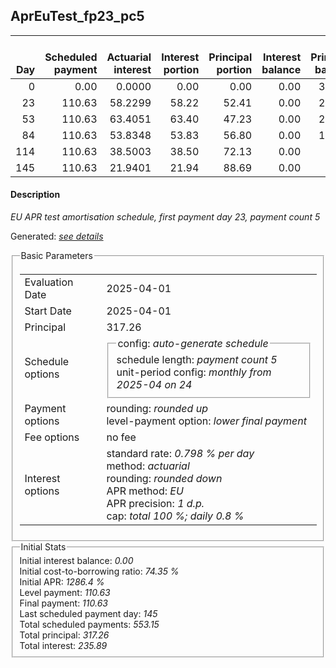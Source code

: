 <h2>AprEuTest_fp23_pc5</h2>
<table>
    <thead style="vertical-align: bottom;">
        <th style="text-align: right;">Day</th>
        <th style="text-align: right;">Scheduled payment</th>
        <th style="text-align: right;">Actuarial interest</th>
        <th style="text-align: right;">Interest portion</th>
        <th style="text-align: right;">Principal portion</th>
        <th style="text-align: right;">Interest balance</th>
        <th style="text-align: right;">Principal balance</th>
        <th style="text-align: right;">Total actuarial interest</th>
        <th style="text-align: right;">Total interest</th>
        <th style="text-align: right;">Total principal</th>
    </thead>
    <tr style="text-align: right;">
        <td class="ci00">0</td>
        <td class="ci01" style="white-space: nowrap;">0.00</td>
        <td class="ci02">0.0000</td>
        <td class="ci03">0.00</td>
        <td class="ci04">0.00</td>
        <td class="ci05">0.00</td>
        <td class="ci06">317.26</td>
        <td class="ci07">0.0000</td>
        <td class="ci08">0.00</td>
        <td class="ci09">0.00</td>
    </tr>
    <tr style="text-align: right;">
        <td class="ci00">23</td>
        <td class="ci01" style="white-space: nowrap;">110.63</td>
        <td class="ci02">58.2299</td>
        <td class="ci03">58.22</td>
        <td class="ci04">52.41</td>
        <td class="ci05">0.00</td>
        <td class="ci06">264.85</td>
        <td class="ci07">58.2299</td>
        <td class="ci08">58.22</td>
        <td class="ci09">52.41</td>
    </tr>
    <tr style="text-align: right;">
        <td class="ci00">53</td>
        <td class="ci01" style="white-space: nowrap;">110.63</td>
        <td class="ci02">63.4051</td>
        <td class="ci03">63.40</td>
        <td class="ci04">47.23</td>
        <td class="ci05">0.00</td>
        <td class="ci06">217.62</td>
        <td class="ci07">121.6350</td>
        <td class="ci08">121.62</td>
        <td class="ci09">99.64</td>
    </tr>
    <tr style="text-align: right;">
        <td class="ci00">84</td>
        <td class="ci01" style="white-space: nowrap;">110.63</td>
        <td class="ci02">53.8348</td>
        <td class="ci03">53.83</td>
        <td class="ci04">56.80</td>
        <td class="ci05">0.00</td>
        <td class="ci06">160.82</td>
        <td class="ci07">175.4698</td>
        <td class="ci08">175.45</td>
        <td class="ci09">156.44</td>
    </tr>
    <tr style="text-align: right;">
        <td class="ci00">114</td>
        <td class="ci01" style="white-space: nowrap;">110.63</td>
        <td class="ci02">38.5003</td>
        <td class="ci03">38.50</td>
        <td class="ci04">72.13</td>
        <td class="ci05">0.00</td>
        <td class="ci06">88.69</td>
        <td class="ci07">213.9701</td>
        <td class="ci08">213.95</td>
        <td class="ci09">228.57</td>
    </tr>
    <tr style="text-align: right;">
        <td class="ci00">145</td>
        <td class="ci01" style="white-space: nowrap;">110.63</td>
        <td class="ci02">21.9401</td>
        <td class="ci03">21.94</td>
        <td class="ci04">88.69</td>
        <td class="ci05">0.00</td>
        <td class="ci06">0.00</td>
        <td class="ci07">235.9103</td>
        <td class="ci08">235.89</td>
        <td class="ci09">317.26</td>
    </tr>
</table>
<h4>Description</h4>
<p><i>EU APR test amortisation schedule, first payment day 23, payment count 5</i></p>
<p>Generated: <i><a href="../GeneratedDate.html">see details</a></i></p>
<fieldset><legend>Basic Parameters</legend>
<table>
    <tr>
        <td>Evaluation Date</td>
        <td>2025-04-01</td>
    </tr>
    <tr>
        <td>Start Date</td>
        <td>2025-04-01</td>
    </tr>
    <tr>
        <td>Principal</td>
        <td>317.26</td>
    </tr>
    <tr>
        <td>Schedule options</td>
        <td>
            <fieldset>
                <legend>config: <i>auto-generate schedule</i></legend>
                <div>schedule length: <i><i>payment count</i> 5</i></div>
                <div>unit-period config: <i>monthly from 2025-04 on 24</i></div>
            </fieldset>
        </td>
    </tr>
    <tr>
        <td>Payment options</td>
        <td>
            <div>
                <div>rounding: <i>rounded up</i></div>
                <div>level-payment option: <i>lower&nbsp;final&nbsp;payment</i></div>
            </div>
        </td>
    </tr>
    <tr>
        <td>Fee options</td>
        <td>no fee
        </td>
    </tr>
    <tr>
        <td>Interest options</td>
        <td>
            <div>
                <div>standard rate: <i>0.798 % per day</i></div>
                <div>method: <i>actuarial</i></div>
                <div>rounding: <i>rounded down</i></div>
                <div>APR method: <i>EU</i></div>
                <div>APR precision: <i>1 d.p.</i></div>
                <div>cap: <i>total 100 %; daily 0.8 %</div>
            </div>
        </td>
    </tr>
</table></fieldset>
<fieldset><legend>Initial Stats</legend>
<div>
    <div>Initial interest balance: <i>0.00</i></div>
    <div>Initial cost-to-borrowing ratio: <i>74.35 %</i></div>
    <div>Initial APR: <i>1286.4 %</i></div>
    <div>Level payment: <i>110.63</i></div>
    <div>Final payment: <i>110.63</i></div>
    <div>Last scheduled payment day: <i>145</i></div>
    <div>Total scheduled payments: <i>553.15</i></div>
    <div>Total principal: <i>317.26</i></div>
    <div>Total interest: <i>235.89</i></div>
</div></fieldset>